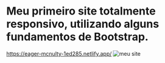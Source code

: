# Meu primeiro site totalmente responsivo, utilizando alguns fundamentos de Bootstrap.
https://eager-mcnulty-1ed285.netlify.app/
![meu site](https://user-images.githubusercontent.com/88987234/139145148-991eea8a-1055-4e49-86ac-749cfa1bcca5.png)
